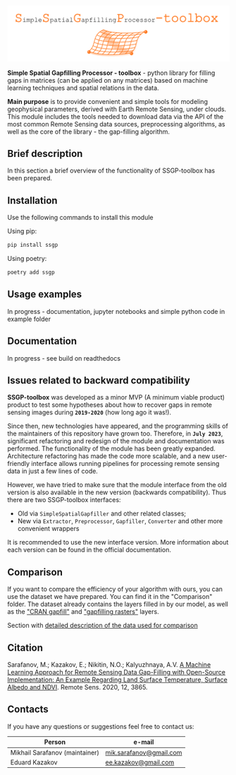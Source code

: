 <img src="https://raw.githubusercontent.com/Dreamlone/SSGP-toolbox/redesign/docs/media/images/label.png" width="800"/>

**Simple Spatial Gapfilling Processor - toolbox** - python library for filling 
gaps in matrices (can be applied on any matrices) based on machine learning techniques and 
spatial relations in the data. 

**Main purpose** is to provide convenient and simple tools for modeling geophysical parameters, 
derived with Earth Remote Sensing, under clouds. This module includes the tools 
needed to download data via the API of the most common 
Remote Sensing data sources, preprocessing algorithms, as well 
as the core of the library - the gap-filling algorithm.

## Brief description 

In this section a brief overview of the functionality of SSGP-toolbox has been prepared.


## Installation

Use the following commands to install this module

Using pip:

```Bash
pip install ssgp
```

Using poetry:

```Bash
poetry add ssgp
```

## Usage examples

In progress - documentation, jupyter notebooks and simple python code in example folder

## Documentation

In progress - see build on readthedocs

## Issues related to backward compatibility

**SSGP-toolbox** was developed as a minor MVP (A minimum viable product) product 
to test some hypotheses about how 
to recover gaps in remote sensing images during **`2019-2020`** (how long ago it was!). 

Since then, new technologies have appeared, and the programming skills of 
the maintainers of this repository have grown too. Therefore, in **`July 2023`**, 
significant refactoring and redesign of the module and documentation was performed.
The functionality of the module has been greatly expanded. Architecture 
refactoring has made the code more scalable, and a new user-friendly 
interface allows running pipelines for processing remote sensing data in just 
a few lines of code. 

However, we have tried to make sure that the module interface 
from the old version is also available in the new version (backwards compatibility).
Thus there are two SSGP-toolbox interfaces:

- Old via `SimpleSpatialGapfiller` and other related classes;
- New via `Extractor`, `Preprocessor`, `Gapfiller`, `Converter` and other more 
  convenient wrappers

It is recommended to use the new interface version. 
More information about each version can be found in the official documentation.

## Comparison 

If you want to compare the efficiency of your algorithm with ours, you 
can use the dataset we have prepared. You can find it in the "Comparison" folder. 
The dataset already contains the layers filled in by our model, as well as the 
["CRAN gapfill"](https://cran.r-project.org/web/packages/gapfill/index.html) 
and ["gapfilling rasters"](https://github.com/HughSt/gapfilling_rasters) layers.

Section with [detailed description of the data used for comparison](./Comparison)

## Citation

Sarafanov, M.; Kazakov, E.; Nikitin, N.O.; Kalyuzhnaya, A.V. 
[A Machine Learning Approach for Remote Sensing Data Gap-Filling 
with Open-Source Implementation: An Example Regarding Land Surface 
Temperature, Surface Albedo and NDVI](https://www.mdpi.com/2072-4292/12/23/3865). Remote Sens. 2020, 12, 3865.

## Contacts

If you have any questions or suggestions feel free to contact us:

| Person                         |        e-mail           |
|--------------------------------|-------------------------|
| Mikhail Sarafanov (maintainer) | mik.sarafanov@gmail.com |
| Eduard Kazakov                 | ee.kazakov@gmail.com    |


